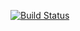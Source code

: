 [![Build Status](https://travis-ci.com/AlfaroMiguel/TP-Taller.svg?token=euYEye7hgMq4oFn9ysHo&branch=master)](https://travis-ci.com/AlfaroMiguel/TP-Taller)